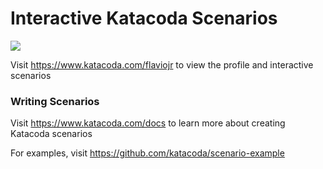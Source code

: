 # Interactive Katacoda Scenarios

[![](http://shields.katacoda.com/katacoda/flaviojr/count.svg)](https://www.katacoda.com/flaviojr "Get your profile on Katacoda.com")

Visit https://www.katacoda.com/flaviojr to view the profile and interactive scenarios

### Writing Scenarios
Visit https://www.katacoda.com/docs to learn more about creating Katacoda scenarios

For examples, visit https://github.com/katacoda/scenario-example
